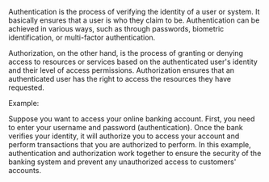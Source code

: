 

Authentication is the process of verifying the identity of a user or system. It basically ensures that a user is who they claim to be. Authentication can be achieved in various ways, such as through passwords, biometric identification, or multi-factor authentication.

Authorization, on the other hand, is the process of granting or denying access to resources or services based on the authenticated user's identity and their level of access permissions. Authorization ensures that an authenticated user has the right to access the resources they have requested.

Example:

Suppose you want to access your online banking account. First, you need to enter your username and password (authentication). Once the bank verifies your identity, it will authorize you to access your account and perform transactions that you are authorized to perform. In this example, authentication and authorization work together to ensure the security of the banking system and prevent any unauthorized access to customers' accounts.